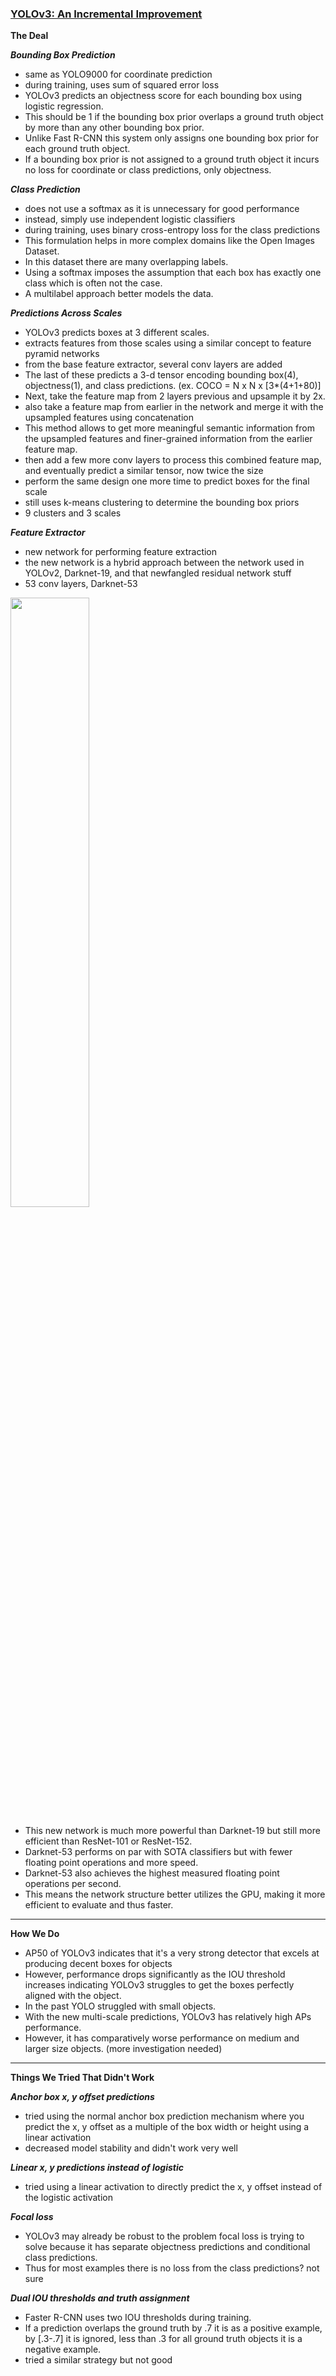 ### [YOLOv3: An Incremental Improvement](https://arxiv.org/pdf/1804.02767.pdf)

**The Deal**

**_Bounding Box Prediction_**
- same as YOLO9000 for coordinate prediction
- during training, uses sum of squared error loss
- YOLOv3 predicts an objectness score for each bounding box using logistic regression.
- This should be 1 if the bounding box prior overlaps a ground truth object by more than any other bounding box prior.
- Unlike Fast R-CNN this system only assigns one bounding box prior for each ground truth object.
- If a bounding box prior is not assigned to a ground truth object it incurs no loss for coordinate or class predictions, only objectness.

**_Class Prediction_**
- does not use a softmax as it is unnecessary for good performance
- instead, simply use independent logistic classifiers
- during training, uses binary cross-entropy loss for the class predictions
- This formulation helps in more complex domains like the Open Images Dataset.
- In this dataset there are many overlapping labels.
- Using a softmax imposes the assumption that each box has exactly one class which is often not the case.
- A multilabel approach better models the data.

**_Predictions Across Scales_**
- YOLOv3 predicts boxes at 3 different scales.
- extracts features from those scales using a similar concept to feature pyramid networks
- from the base feature extractor, several conv layers are added
- The last of these predicts a 3-d tensor encoding bounding box(4), objectness(1), and class predictions. (ex. COCO = N x N x \[3*(4+1+80)]
- Next, take the feature map from 2 layers previous and upsample it by 2x.
- also take a feature map from earlier in the network and merge it with the upsampled features using concatenation
- This method allows to get more meaningful semantic information from the upsampled features and finer-grained information from the earlier feature map.
- then add a few more conv layers to process this combined feature map, and eventually predict a similar tensor, now twice the size
- perform the same design one more time to predict boxes for the final scale
- still uses k-means clustering to determine the bounding box priors
- 9 clusters and 3 scales

**_Feature Extractor_**
- new network for performing feature extraction
- the new network is a hybrid approach between the network used in YOLOv2, Darknet-19, and that newfangled residual network stuff
- 53 conv layers, Darknet-53
  
<img src="https://velog.velcdn.com/images/heayounchoi/post/8040036b-3fee-4975-9da8-3b48368b8c37/image.png" width="50%">

- This new network is much more powerful than Darknet-19 but still more efficient than ResNet-101 or ResNet-152.
- Darknet-53 performs on par with SOTA classifiers but with fewer floating point operations and more speed.
- Darknet-53 also achieves the highest measured floating point operations per second.
- This means the network structure better utilizes the GPU, making it more efficient to evaluate and thus faster.
---

**How We Do**
- AP50 of YOLOv3 indicates that it's a very strong detector that excels at producing decent boxes for objects
- However, performance drops significantly as the IOU threshold increases indicating YOLOv3 struggles to get the boxes perfectly aligned with the object.
- In the past YOLO struggled with small objects.
- With the new multi-scale predictions, YOLOv3 has relatively high APs performance.
- However, it has comparatively worse performance on medium and larger size objects. (more investigation needed)
---

**Things We Tried That Didn't Work**

**_Anchor box x, y offset predictions_**
- tried using the normal anchor box prediction mechanism where you predict the x, y offset as a multiple of the box width or height using a linear activation
- decreased model stability and didn't work very well

**_Linear x, y predictions instead of logistic_**
- tried using a linear activation to directly predict the x, y offset instead of the logistic activation

**_Focal loss_**
- YOLOv3 may already be robust to the problem focal loss is trying to solve because it has separate objectness predictions and conditional class predictions.
- Thus for most examples there is no loss from the class predictions? not sure

**_Dual IOU thresholds and truth assignment_**
- Faster R-CNN uses two IOU thresholds during training.
- If a prediction overlaps the ground truth by .7 it is as a positive example, by \[.3-.7] it is ignored, less than .3 for all ground truth objects it is a negative example.
- tried a similar strategy but not good
